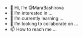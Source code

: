- 👋 Hi, I’m @MaraBashirova
- 👀 I’m interested in ...
- 🌱 I’m currently learning ...
- 💞️ I’m looking to collaborate on ...
- 📫 How to reach me ...

<!---
MaraBashirova/MaraBashirova is a ✨ special ✨ repository because its `README.md` (this file) appears on your GitHub profile.
You can click the Preview link to take a look at your changes.
--->
